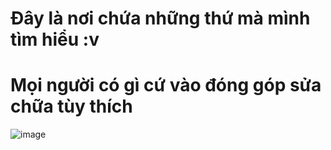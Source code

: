 # Đây là nơi chứa những thứ mà mình tìm hiểu :v

# Mọi người có gì cứ vào đóng góp sửa chữa tùy thích 

![image](https://img.stickers.cloud/packs/db55c1c2-069f-41c0-8463-fd19b3cbb7e0/webp/501c61bd-9de9-4864-9287-4d0c59e861db.webp)

